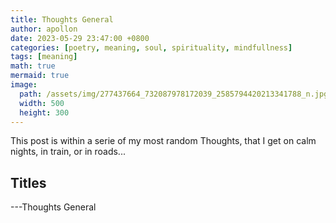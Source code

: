 ```yaml
---
title: Thoughts General
author: apollon
date: 2023-05-29 23:47:00 +0800
categories: [poetry, meaning, soul, spirituality, mindfullness]
tags: [meaning]
math: true
mermaid: true
image:
  path: /assets/img/277437664_732087978172039_2585794420213341788_n.jpg
  width: 500
  height: 300
---
```


This post is within a serie of my most random Thoughts, that I get on calm nights, in train, or in roads...
## Titles
---Thoughts General
# 
